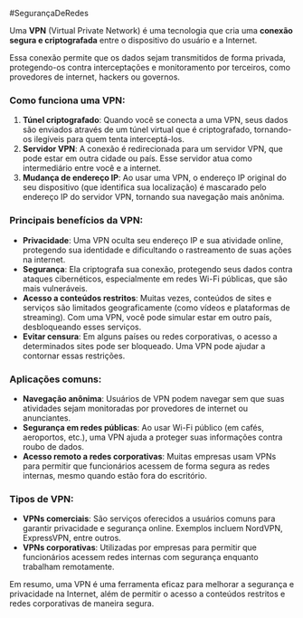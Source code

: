#SegurançaDeRedes 

Uma **VPN** (Virtual Private Network) é uma tecnologia que cria uma **conexão segura e criptografada** entre o dispositivo do usuário e a Internet.

Essa conexão permite que os dados sejam transmitidos de forma privada, protegendo-os contra interceptações e monitoramento por terceiros, como provedores de internet, hackers ou governos.

### Como funciona uma VPN:

1. **Túnel criptografado**: Quando você se conecta a uma VPN, seus dados são enviados através de um túnel virtual que é criptografado, tornando-os ilegíveis para quem tenta interceptá-los.
2. **Servidor VPN**: A conexão é redirecionada para um servidor VPN, que pode estar em outra cidade ou país. Esse servidor atua como intermediário entre você e a internet.
3. **Mudança de endereço IP**: Ao usar uma VPN, o endereço IP original do seu dispositivo (que identifica sua localização) é mascarado pelo endereço IP do servidor VPN, tornando sua navegação mais anônima.

### Principais benefícios da VPN:

- **Privacidade**: Uma VPN oculta seu endereço IP e sua atividade online, protegendo sua identidade e dificultando o rastreamento de suas ações na internet.
- **Segurança**: Ela criptografa sua conexão, protegendo seus dados contra ataques cibernéticos, especialmente em redes Wi-Fi públicas, que são mais vulneráveis.
- **Acesso a conteúdos restritos**: Muitas vezes, conteúdos de sites e serviços são limitados geograficamente (como vídeos e plataformas de streaming). Com uma VPN, você pode simular estar em outro país, desbloqueando esses serviços.
- **Evitar censura**: Em alguns países ou redes corporativas, o acesso a determinados sites pode ser bloqueado. Uma VPN pode ajudar a contornar essas restrições.

### Aplicações comuns:

- **Navegação anônima**: Usuários de VPN podem navegar sem que suas atividades sejam monitoradas por provedores de internet ou anunciantes.
- **Segurança em redes públicas**: Ao usar Wi-Fi público (em cafés, aeroportos, etc.), uma VPN ajuda a proteger suas informações contra roubo de dados.
- **Acesso remoto a redes corporativas**: Muitas empresas usam VPNs para permitir que funcionários acessem de forma segura as redes internas, mesmo quando estão fora do escritório.

### Tipos de VPN:

- **VPNs comerciais**: São serviços oferecidos a usuários comuns para garantir privacidade e segurança online. Exemplos incluem NordVPN, ExpressVPN, entre outros.
- **VPNs corporativas**: Utilizadas por empresas para permitir que funcionários acessem redes internas com segurança enquanto trabalham remotamente.

Em resumo, uma VPN é uma ferramenta eficaz para melhorar a segurança e privacidade na Internet, além de permitir o acesso a conteúdos restritos e redes corporativas de maneira segura.